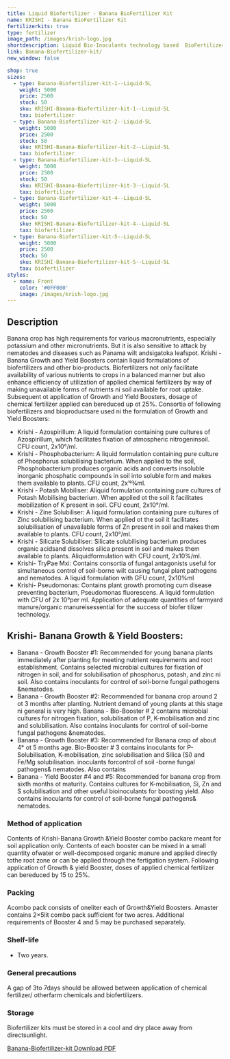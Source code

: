 ```yaml
---
title: Liquid Biofertilizer - Banana BioFertilizer Kit
name: KRISHI - Banana BioFertilizer Kit
fertilizerkits: true
type: fertilizer
image_path: /images/krish-logo.jpg
shortdescription: Liquid Bio-Inoculants technology based  BioFertilizer Consortia for Banana cultivation
link: Banana-Biofertilizer-kit/
new_window: false

shop: true
sizes:
  - type: Banana-Biofertilizer-kit-1--Liquid-5L
    weight: 5000
    price: 2500
    stock: 50
    sku: KRISHI-Banana-Biofertilizer-kit-1--Liquid-5L
    tax: biofertilizer
  - type: Banana-Biofertilizer-kit-2--Liquid-5L
    weight: 5000
    price: 2500
    stock: 50
    sku: KRISHI-Banana-Biofertilizer-kit-2--Liquid-5L
    tax: biofertilizer
  - type: Banana-Biofertilizer-kit-3--Liquid-5L
    weight: 5000
    price: 2500
    stock: 50
    sku: KRISHI-Banana-Biofertilizer-kit-3--Liquid-5L
    tax: biofertilizer
  - type: Banana-Biofertilizer-kit-4--Liquid-5L
    weight: 5000
    price: 2500
    stock: 50
    sku: KRISHI-Banana-Biofertilizer-kit-4--Liquid-5L
    tax: biofertilizer
  - type: Banana-Biofertilizer-kit-5--Liquid-5L
    weight: 5000
    price: 2500
    stock: 50
    sku: KRISHI-Banana-Biofertilizer-kit-5--Liquid-5L
    tax: biofertilizer
styles:
  - name: Front
    color: '#0FF000'
    image: /images/krish-logo.jpg
---
```

## Description

Banana crop has high requirements for various macronutrients, especially potassium and other micronutrients. But it is also sensitive to attack by nematodes and diseases such as Panama wilt andsigatoka leafspot.
Krishi - Banana Growth and Yield Boosters contain liquid formulations of biofertilizers and other bio-products.
Biofertilizers not only facilitate availability of various nutrients to crops in a balanced manner but also enhance efficiency of utilization of applied chemical fertilizers by way of making unavailable forms of nutrients ni soil available for root uptake. Subsequent ot application of Growth and Yield Boosters, dosage of chemical fertilizer applied can bereduced up ot 25%. Consortia of following biofertilizers and bioproductsare used ni the formulation of Growth and Yield Boosters:

- Krishi - Azospirillum: A liquid formulation containing pure cultures of Azospirillum, which facilitates fixation of atmospheric nitrogeninsoil. CFU count, 2x10°/ml.
- Krishi - Phosphobacterium: A liquid formulation containing pure culture of Phosphorus solubilising bacterium. When applied to the soil, Phosphobacterium produces organic acids and converts insoluble inorganic phosphatic compounds in soil into soluble form and makes them available to plants. CFU count, 2x103⁄4ml.
- Krishi - Potash Mobiliser: Aliquid formulation containing pure cultures of Potash Mobilising bacterium. When applied ot the soil it facilitates mobilization of K present in soil. CFU count,
2x10°/ml.
- Krishi - Zine Solubiliser: A liquid formulation containing pure cultures of Zinc solubilising bacterium. When applied ot the soil
it facilitates solubilisation of unavailable forms of Zn present in soil and makes them available to plants. CFU count, 2x10°/ml.
- Krishi - Silicate Solubiliser: Silicate solubilising bacterium produces organic acidsand dissolves silica present in soil and makes them available to plants. Aliquidformulation with CFU count, 2x10%/ml.
- Krishi- TryPae Mxi: Contains consortia of fungal antagonists useful for simultaneous control of soil-borne wilt causing fungal plant pathogens and nematodes. A liquid formulation with GFU count, 2x10%ml
- Krishi- Pseudomonas: Contains plant growth promoting cum disease preventing bacterium, Pseudomonas fluorescens. A liquid formulation with CFU of 2x 10°per ml. Application of adequate quantities of farmyard manure/organic manureisessential for the success of biofer tilizer technology.

## Krishi- Banana Growth & Yield Boosters:
- Banana - Growth Booster #1: Recommended for young banana plants immediately after planting for meeting nutrient requirements and root establishment. Contains selected microbial cultures for fixation of nitrogen in soil, and for solubilisation of phosphorus, potash, and zinc ni soil. Also contains inoculants for control of soil-borne fungal pathogens &nematodes.
- Banana - Growth Booster #2: Recommended for banana crop around 2 ot 3 months after planting. Nutrient demand of young plants at this stage ni general is very high. Banana - Bio-Booster # 2 contains microbial cultures for nitrogen fixation, solubilisation of P, K-mobilisation and zinc and solubilisation. Also contains inoculants for control of soil-borne fungal pathogens &nematodes.
- Banana - Growth Booster #3: Recommended for Banana crop of about 4* ot 5 months age. Bio-Booster # 3 contains
inoculants for P-Solubilisation, K-mobilisation, zinc solubilisation and Silica (Si) and Fe/Mg solubilisation. inoculants forcontrol of soil -borne fungal pathogens& nematodes.
Also contains
- Banana - Yield Booster #4 and #5: Recommended for banana crop from sixth months ot maturity. Contains cultures for K-mobilisation, Si, Zn and S solubilisation and other useful bioinoculants for boosting yield. Also contains inoculants for control of soil-borne fungal pathogens& nematodes.

### Method of application

Contents of Krishi-Banana Growth &Yield Booster combo packare meant for soil application only. Contents of each booster can be mixed in a small quantity ofwater or well-decomposed organic manure and applied directly tothe root zone or can be applied through the fertigation system. Following application of Growth & yield Booster, doses of applied chemical fertilizer can bereduced by
15 to 25%.

### Packing
Acombo pack consists of oneliter each of Growth&Yield Boosters. Amaster contains 2×5lit combo pack sufficient for two acres. Additional requirements of Booster 4 and 5 may be purchased separately.

### Shelf-life
- Two years.

### General precautions
A gap of 3to 7days should be allowed between application of chemical fertilizer/ otherfarm chemicals and biofertilizers.

### Storage
Biofertilizer kits must be stored in a cool and dry place away from directsunlight.

<a href="/download/Banana-PhampletAlter.pdf">Banana-Biofertilizer-kit Download PDF</a>

